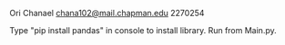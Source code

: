 Ori Chanael
chana102@mail.chapman.edu
2270254

Type "pip install pandas" in console to install library. Run from Main.py.
